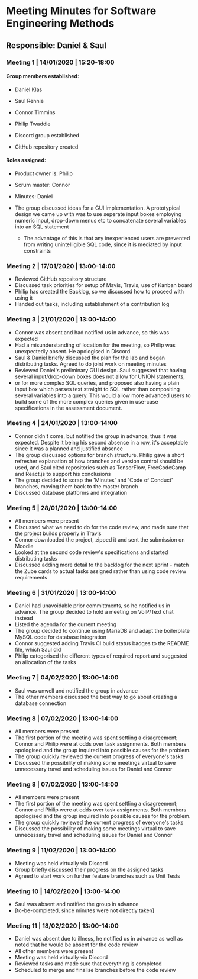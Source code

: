 # Meeting Minutes for Software Engineering Methods
## Responsible: Daniel & Saul

### Meeting 1 | 14/01/2020 | 15:20-18:00

#### Group members established:
  -	Daniel Klas
  -	Saul Rennie
  -	Connor Timmins
  -	Philip Twaddle

- Discord group established
- GitHub repository created 

#### Roles assigned:
-	Product owner is: Philip
-	Scrum master: Connor
-	Minutes: Daniel

- The group discussed ideas for a GUI implementation. A prototypical design we came up with was to use seperate input boxes employing 
numeric input, drop-down menus etc to concatenate several variables into an SQL statement
  - The advantage of this is that any inexperienced users are prevented from writing unintelligible SQL code, since it is mediated by input
constraints

### Meeting 2 | 17/01/2020 | 13:00-14:00

- Reviewed GitHub repository structure
- Discussed task priorities for setup of Mavis, Travis, use of Kanban board 
- Philip has created the Backlog, so we discussed how to proceed with using it
- Handed out tasks, including establishment of a contribution log

### Meeting 3 | 21/01/2020 | 13:00-14:00

- Connor was absent and had notified us in advance, so this was expected
- Had a misunderstanding of location for the meeting, so Philip was unexpectedly absent. He apologised in Discord
- Saul & Daniel briefly discussed the plan for the lab and began distributing tasks. Agreed to do joint work on meeting minutes
- Reviewed Daniel's preliminary GUI design. Saul suggested that having several input/drop-down boxes does not allow for UNION statements,
- or for more complex SQL queries, and proposed also having a plain input box which parses text straight to SQL rather than compositing several variables into a query. This would allow more advanced users to build some of the more complex queries given in use-case specifications in the assessment document.

### Meeting 4 | 24/01/2020 | 13:00-14:00

- Connor didn't come, but notified the group in advance, thus it was expected. Despite it being his second absence in a row, it's acceptable
since it was a planned and justified absence
- The group discussed options for branch structure. Philip gave a short refresher explanation of how branches and version control should be used, and Saul cited repositories such as TensorFlow, FreeCodeCamp and React.js to support his conclusions
- The group decided to scrap the 'Minutes' and 'Code of Conduct' branches, moving them back to the master branch
- Discussed database platforms and integration

### Meeting 5 | 28/01/2020 | 13:00-14:00

- All members were present
- Discussed what we need to do for the code review, and made sure that the project builds properly in Travis
- Connor downloaded the project, zipped it and sent the submission on Moodle
- Looked at the second code review's specifications and started distributing tasks
- Discussed adding more detail to the backlog for the next sprint - match the Zube cards to actual tasks assigned rather than 
using code review requirements

### Meeting 6 | 31/01/2020 | 13:00-14:00

- Daniel had unavoidable prior committments, so he notified us in advance. The group decided to hold a meeting on VoIP/Text chat instead
- Listed the agenda for the current meeting
- The group decided to continue using MariaDB and adapt the boilerplate MySQL code for database integration
- Connor suggested adding Travis CI build status badges to the README file, which Saul did
- Philip categorised the different types of required report and suggested an allocation of the tasks

### Meeting 7 | 04/02/2020 | 13:00-14:00

- Saul was unwell and notified the group in advance
- The other members discussed the best way to go about creating a database connection

### Meeting 8 | 07/02/2020 | 13:00-14:00

- All members were present
- The first portion of the meeting was spent settling a disagreement; Connor and Philip were at odds over task assignments. Both members apologised and the group inquired into possible causes for the problem.
- The group quickly reviewed the current progress of everyone's tasks
- Discussed the possibility of making some meetings virtual to save unnecessary travel and scheduling issues for Daniel and Connor

### Meeting 8 | 07/02/2020 | 13:00-14:00

- All members were present
- The first portion of the meeting was spent settling a disagreement; Connor and Philip were at odds over task assignments. Both members apologised and the group inquired into possible causes for the problem.
- The group quickly reviewed the current progress of everyone's tasks
- Discussed the possibility of making some meetings virtual to save unnecessary travel and scheduling issues for Daniel and Connor

### Meeting 9 | 11/02/2020 | 13:00-14:00

- Meeting was held virtually via Discord
- Group briefly discussed their progress on the assigned tasks
- Agreed to start work on further feature branches such as Unit Tests

### Meeting 10 | 14/02/2020 | 13:00-14:00

- Saul was absent and notified the group in advance
- [to-be-completed, since minutes were not directly taken]

### Meeting 11 | 18/02/2020 | 13:00-14:00

- Daniel was absent due to illness, he notified us in advance as well as noted that he would be absent for the code review
- All other members were present
- Meeting was held virtually via Discord
- Reviewed tasks and made sure that everything is completed
- Scheduled to merge and finalise branches before the code review
